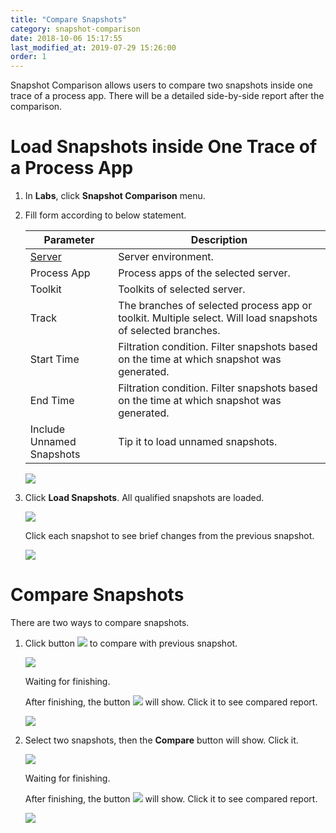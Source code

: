 ```yaml
---
title: "Compare Snapshots"
category: snapshot-comparison
date: 2018-10-06 15:17:55
last_modified_at: 2019-07-29 15:26:00
order: 1
---
```


Snapshot Comparison allows users to compare two snapshots inside one trace of a process app. There will be a detailed side-by-side report after the comparison.

# Load Snapshots inside One Trace of a Process App

1. In **Labs**, click **Snapshot Comparison** menu.

2. Fill form according to below statement.

	 Parameter             | Description       
	 ----------------------|-------------------
	 [Server][1]           |Server environment.
	 Process App           |Process apps of the selected server.
	 Toolkit               |Toolkits of  selected server.
	 Track                 |The branches of selected process app or toolkit. Multiple select. Will load snapshots of selected branches.
	 Start Time            |Filtration condition. Filter snapshots based on the time at which snapshot was generated.
	 End Time              |Filtration condition. Filter snapshots based on the time at which snapshot was generated.
	 Include Unnamed Snapshots|Tip it to load unnamed snapshots. 
	 
	 ![][snapshot-comparison-form]
	 
3. Click **Load Snapshots**. All qualified snapshots are loaded. 

	![][snapshots]
	
	Click each snapshot to see brief changes from the previous snapshot.
	
	![][brief-changes]
	
	

# Compare Snapshots

There are two ways to compare snapshots.

1. Click button ![][snapshot-comparison-file-button] to compare with previous snapshot.
	
	![][snapshot-comparison-compare-pre]
	
	Waiting for finishing.
	
	After finishing, the button ![][snapshot-comparison-compare-pre-report-icon] will show. Click it to see compared report.

	![][snapshot-comparison-compare-pre-report]

2. Select two snapshots, then the **Compare** button will show. Click it.

	![][snapshot-comparison-compare-button]
	
	Waiting for finishing.
	
	After finishing, the button ![][snapshot-comparison-compare-pre-report-icon] will show. Click it to see compared report.
	
	![][snapshot-comparison-compare-report-button]



[snapshot-comparison-form]: ../images/snapshot-comparison/snapshot-comparison-form.png
[snapshots]: ../images/snapshot-comparison/snapshot-comparison-snapshots.png
[brief-changes]: ../images/snapshot-comparison/snapshot-comparison-brief-changes.png
[snapshot-comparison-compare-pre]: ../images/snapshot-comparison/snapshot-comparison-compare-pre.png
[snapshot-comparison-file-button]: ../images/snapshot-comparison/snapshot-comparison-file-button.png
[snapshot-comparison-compare-pre-report]: ../images/snapshot-comparison/snapshot-comparison-compare-pre-report.png
[snapshot-comparison-compare-pre-report-icon]: ../images/snapshot-comparison/snapshot-comparison-compare-pre-report-icon.png
[snapshot-comparison-compare-button]: ../images/snapshot-comparison/snapshot-comparison-compare-button.png
[snapshot-comparison-compare-report-button]: ../images/snapshot-comparison/snapshot-comparison-compare-report-button.png
[1]: ../administration/administration-bpm-configuration.html

